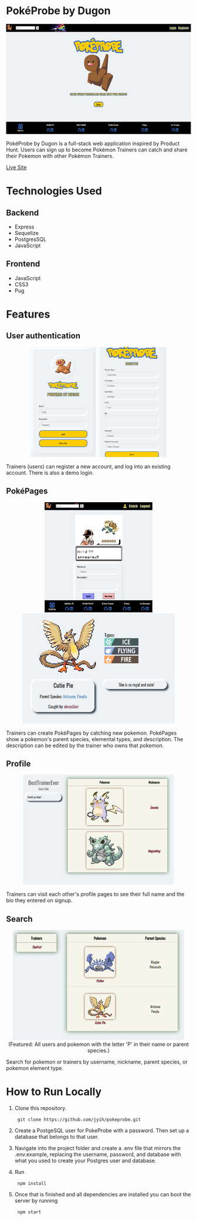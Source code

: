 # PokéProbe by Dugon

<p align='center'>
  <img src='https://raw.githubusercontent.com/jyih/pokeprobe/main/assets/readme/landing.png' height='300px'>
</p>

PokéProbe by Dugon is a full-stack web application inspired by Product Hunt. Users can sign up to become Pokémon Trainers can catch and share their Pokemon with other Pokémon Trainers.

[Live Site](http://pokeprobe.herokuapp.com)

# Technologies Used

## Backend
* Express
* Sequelize
* PostgresSQL
* JavaScript

## Frontend
* JavaScript
* CSS3
* Pug

# Features
## User authentication
<p align='center'>
  <img src='https://raw.githubusercontent.com/jyih/pokeprobe/main/assets/readme/login.png' height='300px'>
  <img src='https://raw.githubusercontent.com/jyih/pokeprobe/main/assets/readme/signup.png' height='300px'>
</p>
Trainers (users) can register a new account, and log into an existing account. There is also a demo login.

## PokéPages
<p align='center'>
  <img src='https://raw.githubusercontent.com/jyih/pokeprobe/main/assets/readme/catch.png' height='300px'>
  <img src='https://raw.githubusercontent.com/jyih/pokeprobe/main/assets/readme/pokepage.png' height='300px'>
</p>
Trainers can create PokéPages by catching new pokemon. PokéPages show a pokemon's parent species, elemental types, and description. The description can be edited by the trainer who owns that pokemon.

## Profile
<p align='center'>
  <img src='https://raw.githubusercontent.com/jyih/pokeprobe/main/assets/readme/profile.png' height='300px'>
</p>
Trainers can visit each other's profile pages to see their full name and the bio they entered on signup.

## Search
<p align='center'>
  <img src='https://raw.githubusercontent.com/jyih/pokeprobe/main/assets/readme/search.png' height='300px'>
  <br>(Featured: All users and pokemon with the letter 'P' in their name or parent species.)
</p>

Search for pokemon or trainers by username, nickname, parent species, or pokemon element type.

# How to Run Locally

1. Clone this repository.

        git clone https://github.com/jyih/pokeprobe.git

2. Create a PostgeSQL user for PokeProbe with a password. Then set up a database that belongs to that user.

3. Navigate into the project folder and create a .env file that mirrors the .env.example, replacing the username, password, and database with what you used to create your Postgres user and database.

4. Run

        npm install

5. Once that is finished and all dependencies are installed you can boot the server by running
        
        npm start
